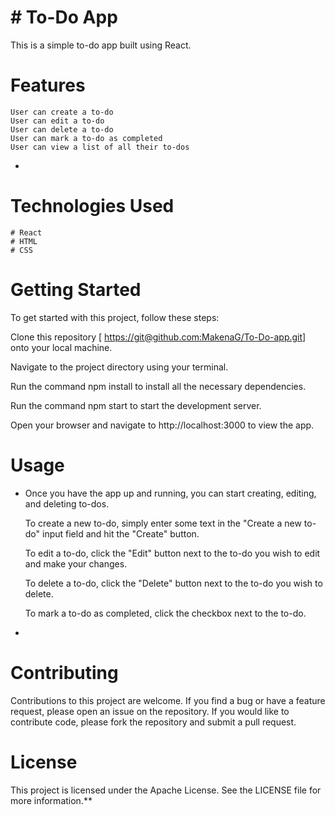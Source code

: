 # # To-Do App
This is a simple to-do app built using React.

# Features
    User can create a to-do
    User can edit a to-do
    User can delete a to-do
    User can mark a to-do as completed
    User can view a list of all their to-dos
*
# Technologies Used
    # React
    # HTML
    # CSS

# Getting Started
To get started with this project, follow these steps:

Clone this repository [ [https://git@github.com:MakenaG/To-Do-app.git]()] onto your local machine.

Navigate to the project directory using your terminal.

Run the command npm install to install all the necessary dependencies.

Run the command npm start to start the development server.

Open your browser and navigate to http://localhost:3000 to view the app.

# Usage
*
    Once you have the app up and running, you can start creating, editing, and deleting to-dos.

    To create a new to-do, simply enter some text in the "Create a new to-do" input field and hit the "Create" button. 

   To edit a to-do, click the "Edit" button next to the to-do you wish to edit and make your changes.

    To delete a to-do, click the "Delete" button next to the to-do you wish to delete.

    To mark a to-do as completed, click the checkbox next to the to-do.
*



# Contributing
Contributions to this project are welcome. If you find a bug or have a feature request, please open an issue on the repository. If you would like to contribute code, please fork the repository and submit a pull request.

# License
This project is licensed under the Apache License. See the LICENSE file for more information.**